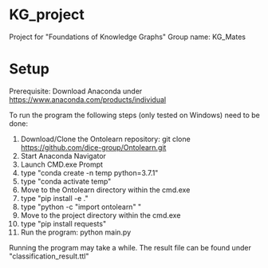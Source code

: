# KG_project
Project for "Foundations of Knowledge Graphs"
Group name: KG_Mates

# Setup
Prerequisite: Download Anaconda under https://www.anaconda.com/products/individual

To run the program the following steps (only tested on Windows) need to be done:

1. Download/Clone the Ontolearn repository: git clone https://github.com/dice-group/Ontolearn.git
2. Start Anaconda Navigator
3. Launch CMD.exe Prompt
4. type "conda create -n temp python=3.7.1"
5. type "conda activate temp"
6. Move to the Ontolearn directory within the cmd.exe
7. type "pip install -e ."
8. type "python -c "import ontolearn" "
9. Move to the project directory within the cmd.exe
10. type "pip install requests"
11. Run the program: python main.py

Running the program may take a while. The result file can be found under "classification_result.ttl"
